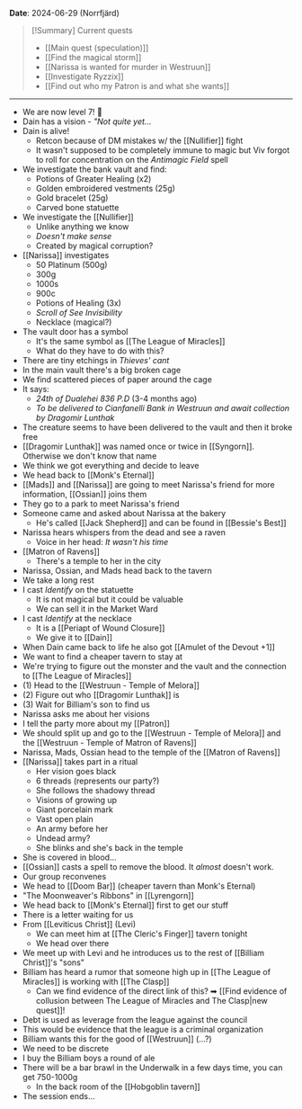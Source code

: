 **Date**: 2024-06-29 (Norrfjärd)

> [!Summary] Current quests
> - [[Main quest (speculation)]]
> - [[Find the magical storm]]
> - [[Narissa is wanted for murder in Westruun]]
> - [[Investigate Ryzzix]]
> - [[Find out who my Patron is and what she wants]]

---
- We are now level 7! 🎉
- Dain has a vision - *"Not quite yet...*
- Dain is alive!
	- Retcon because of DM mistakes w/ the [[Nullifier]] fight
	- It wasn't supposed to be completely immune to magic but Viv forgot to roll for concentration on the *Antimagic Field* spell
- We investigate the bank vault and find:
	- Potions of Greater Healing (x2)
	- Golden embroidered vestments (25g)
	- Gold bracelet (25g)
	- Carved bone statuette
- We investigate the [[Nullifier]]
	- Unlike anything we know
	- *Doesn't make sense*
	- Created by magical corruption?
- [[Narissa]] investigates
	- 50 Platinum (500g)
	- 300g
	- 1000s
	- 900c
	- Potions of Healing (3x)
	- *Scroll of See Invisibility*
	- Necklace (magical?)
- The vault door has a symbol
	- It's the same symbol as [[The League of Miracles]]
	- What do they have to do with this?
- There are tiny etchings in *Thieves' cant*
- In the main vault there's a big broken cage
- We find scattered pieces of paper around the cage
- It says: 
	- *24th of Dualehei 836 P.D* (3-4 months ago)
	- *To be delivered to Cianfanelli Bank in Westruun and await collection by Dragomir Lunthak*
- The creature seems to have been delivered to the vault and then it broke free
- [[Dragomir Lunthak]] was named once or twice in [[Syngorn]]. Otherwise we don't know that name
- We think we got everything and decide to leave
- We head back to [[Monk's Eternal]]
- [[Mads]] and [[Narissa]] are going to meet Narissa's friend for more information, [[Ossian]] joins them
- They go to a park to meet Narissa's friend
- Someone came and asked about Narissa at the bakery
	- He's called [[Jack Shepherd]] and can be found in [[Bessie's Best]]
- Narissa hears whispers from the dead and see a raven
	- Voice in her head: *It wasn't his time*
- [[Matron of Ravens]]
	- There's a temple to her in the city
- Narissa, Ossian, and Mads head back to the tavern
- We take a long rest
- I cast *Identify* on the statuette
	- It is not magical but it could be valuable
	- We can sell it in the Market Ward
- I cast *Identify* at the necklace
	- It is a [[Periapt of Wound Closure]]
	- We give it to [[Dain]]
- When Dain came back to life he also got [[Amulet of the Devout +1]]
- We want to find a cheaper tavern to stay at
- We're trying to figure out the monster and the vault and the connection to [[The League of Miracles]]
- (1) Head to the [[Westruun - Temple of Melora]]
- (2) Figure out who [[Dragomir Lunthak]] is
- (3) Wait for Billiam's son to find us
- Narissa asks me about her visions
- I tell the party more about my [[Patron]]
- We should split up and go to the [[Westruun - Temple of Melora]] and the [[Westruun - Temple of Matron of Ravens]]
- Narissa, Mads, Ossian head to the temple of the [[Matron of Ravens]]
- [[Narissa]] takes part in a ritual
	- Her vision goes black
	- 6 threads (represents our party?)
	- She follows the shadowy thread
	- Visions of growing up
	- Giant porcelain mark
	- Vast open plain
	- An army before her
	- Undead army?
	- She blinks and she's back in the temple
- She is covered in blood...
- [[Ossian]] casts a spell to remove the blood. It *almost* doesn't work.
- Our group reconvenes
- We head to [[Doom Bar]] (cheaper tavern than Monk's Eternal)
- "The Moonweaver's Ribbons" in [[Lyrengorn]]
- We head back to [[Monk's Eternal]] first to get our stuff
- There is a letter waiting for us
- From [[Leviticus Christ]] (Levi)
	- We can meet him at [[The Cleric's Finger]] tavern tonight
	- We head over there
- We meet up with Levi and he introduces us to the rest of [[Billiam Christ]]'s "sons"
- Billiam has heard a rumor that someone high up in [[The League of Miracles]] is working with [[The Clasp]]
	- Can we find evidence of the direct link of this? ➡ [[Find evidence of collusion between The League of Miracles and The Clasp|new quest]]!
- Debt is used as leverage from the league against the council
- This would be evidence that the league is a criminal organization
- Billiam wants this for the good of [[Westruun]] (...?)
- We need to be discrete
- I buy the Billiam boys a round of ale
- There will be a bar brawl in the Underwalk in a few days time, you can get 750-1000g
	- In the back room of the [[Hobgoblin tavern]]
- The session ends...